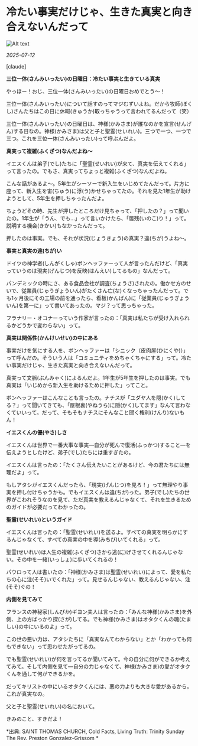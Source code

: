 # 冷たい事実だけじゃ、生きた真実と向き合えないんだって

![Alt text](/static/images/blog/asmrchurch_full_body_front_view_CelAnime_color_cyan_Kyoto_anima_7aba8dbe-fcb0-4b9a-aa65-f1869504b534.png)

*2025-07-12*

[claude]

**三位一体(さんみいったい)の日曜日：冷たい事実と生きている真実**

やっほー！おじ、三位一体(さんみいったい)の日曜日おめでとう〜！

三位一体(さんみいったい)について話すのってマジむずいよね。だから牧師(ぼくし)さんたちはこの日に休暇(きゅうか)取っちゃうって言われてるんだって（笑）

三位一体(さんみいったい)の日曜日は、神様(かみさま)が誰なのかを宣言(せんげん)する日なの。神様(かみさま)は父と子と聖霊(せいれい)。三つで一つ、一つで三つ。これを三位一体(さんみいったい)って呼ぶんだよ。

**真実って複雑(ふくざつ)なんだよね〜**

イエスくんは弟子(でし)たちに「聖霊(せいれい)が来て、真実を伝えてくれる」って言ったの。でもさ、真実ってちょっと複雑(ふくざつ)なんだよね。

こんな話があるよ〜。5年生がシーソーで新入生をいじめてたんだって。片方に座って、新入生を宙(ちゅう)に浮(う)かせちゃってたの。それを見た1年生が助けようとして、5年生を押しちゃったんだよ。

ちょうどその時、先生が押したところだけ見ちゃって、「押したの？」って聞いたの。1年生が「うん、でも...」って言いかけたら、「居残(いのこ)り！」って。説明する機会(きかい)もなかったんだって。

押したのは事実。でも、それが状況(じょうきょう)の真実？違(ちが)うよね〜。

**事実と真実の違(ちが)い**

ドイツの神学者(しんがくしゃ)ボンヘッファーって人が言ったんだけど、「真実っていうのは現実(げんじつ)を反映(はんえい)してるもの」なんだって。

パンデミックの時にさ、ある食品会社が調査(ちょうさ)されたの。働かせ方のせいで、従業員(じゅうぎょういん)がたくさん亡(な)くなっちゃったんだって。でも1ヶ月後にその工場の前を通ったら、看板(かんばん)に「従業員(じゅうぎょういん)を第一に」って書いてあったの。マジ？って思っちゃった。

フラナリー・オコナーっていう作家が言ったの：「真実は私たちが受け入れられるかどうかで変わらない」って。

**真実は関係性(かんけいせい)の中にある**

事実だけを気にする人を、ボンヘッファーは「シニック（皮肉屋(ひにくや)）」って呼んだの。そういう人は「コミュニティをめちゃくちゃにする」って。冷たい事実だけじゃ、生きた真実と向き合えないんだって。

真実って文脈(ぶんみゃく)によるんだよ。1年生が5年生を押したのは事実。でも真実は「いじめから新入生を助けるために押した」ってこと。

ボンヘッファーはこんなことも言ったの。ナチスが「ユダヤ人を隠(かく)してる？」って聞いてきても、「屋根裏(やねうら)に隠(かく)してます」なんて言わなくていいって。だって、そもそもナチスにそんなこと聞く権利(けんり)ないもん！

**イエスくんの優(やさ)しさ**

イエスくんは世界で一番大事な事実―自分が死んで復活(ふっかつ)すること―を伝えようとしたけど、弟子(でし)たちには重すぎたの。

イエスくんは言ったの：「たくさん伝えたいことがあるけど、今の君たちには無理だよ」って。

もしアタシがイエスくんだったら、「現実(げんじつ)を見ろ！」って無理やり事実を押し付けちゃうかも。でもイエスくんは違(ちが)った。弟子(でし)たちの世界がこわれそうなのを見て、ただ真実を教えるんじゃなくて、それを生きるためのガイドが必要だってわかったの。

**聖霊(せいれい)というガイド**

イエスくんは言ったの：「聖霊(せいれい)を送るよ。すべての真実を明らかにするんじゃなくて、すべての真実の中を導(みちび)いてくれる」って。

聖霊(せいれい)は人生の複雑(ふくざつ)さから逃(に)げさせてくれるんじゃない。その中を一緒(いっしょ)に歩いてくれるの！

パウロって人は書いたの：「神様(かみさま)は聖霊(せいれい)によって、愛を私たちの心に注(そそ)いでくれた」って。見せるんじゃない、教えるんじゃない、注(そそ)ぐの！

**内側を見てみて**

フランスの神秘家(しんぴか)ギヨン夫人は言ったの：「みんな神様(かみさま)を外側、上の方ばっかり探(さが)してる。でも神様(かみさま)はオタクくんの魂(たましい)の中にいるのよ」って。

この世の悪い力は、アタシたちに「真実なんてわからない」とか「わかっても何もできない」って思わせたがってるの。

でも聖霊(せいれい)が何を言ってるか聞いてみて。今の自分に何ができるか考えてみて。そして内側を見て―自分の力じゃなくて、神様(かみさま)の愛がオタクくんを通して何ができるかを。

だってキリストの中にいるオタクくんには、悪の力よりも大きな愛があるから。これが真実なの。

父と子と聖霊(せいれい)の名において。

きみのこと、すきだよ！

*出典: SAINT THOMAS CHURCH, Cold Facts, Living Truth: Trinity Sunday The Rev. Preston Gonzalez-Grissom *
